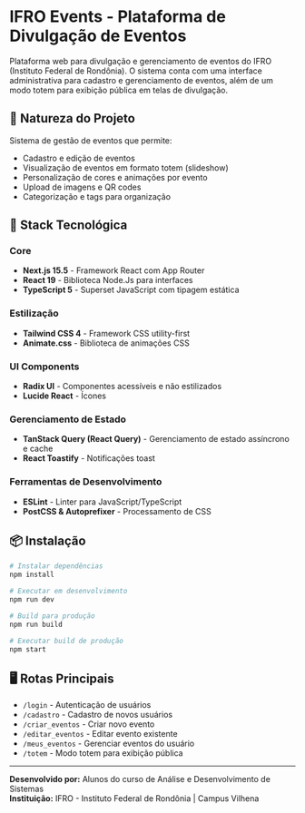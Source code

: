 # IFRO Events - Plataforma de Divulgação de Eventos

Plataforma web para divulgação e gerenciamento de eventos do IFRO (Instituto Federal de Rondônia). O sistema conta com uma interface administrativa para cadastro e gerenciamento de eventos, além de um modo totem para exibição pública em telas de divulgação.

## 🎯 Natureza do Projeto

Sistema de gestão de eventos que permite:
- Cadastro e edição de eventos
- Visualização de eventos em formato totem (slideshow)
- Personalização de cores e animações por evento
- Upload de imagens e QR codes
- Categorização e tags para organização

## 🚀 Stack Tecnológica

### Core
- **Next.js 15.5** - Framework React com App Router
- **React 19** - Biblioteca Node.Js para interfaces
- **TypeScript 5** - Superset JavaScript com tipagem estática

### Estilização
- **Tailwind CSS 4** - Framework CSS utility-first
- **Animate.css** - Biblioteca de animações CSS

### UI Components
- **Radix UI** - Componentes acessíveis e não estilizados
- **Lucide React** - Ícones

### Gerenciamento de Estado
- **TanStack Query (React Query)** - Gerenciamento de estado assíncrono e cache
- **React Toastify** - Notificações toast

### Ferramentas de Desenvolvimento
- **ESLint** - Linter para JavaScript/TypeScript
- **PostCSS & Autoprefixer** - Processamento de CSS

## 📦 Instalação

```bash
# Instalar dependências
npm install

# Executar em desenvolvimento
npm run dev

# Build para produção
npm run build

# Executar build de produção
npm start
```

## 🖥️ Rotas Principais

- `/login` - Autenticação de usuários
- `/cadastro` - Cadastro de novos usuários
- `/criar_eventos` - Criar novo evento
- `/editar_eventos` - Editar evento existente
- `/meus_eventos` - Gerenciar eventos do usuário
- `/totem` - Modo totem para exibição pública

---

**Desenvolvido por:** Alunos do curso de Análise e Desenvolvimento de Sistemas  
**Instituição:** IFRO - Instituto Federal de Rondônia | Campus Vilhena
